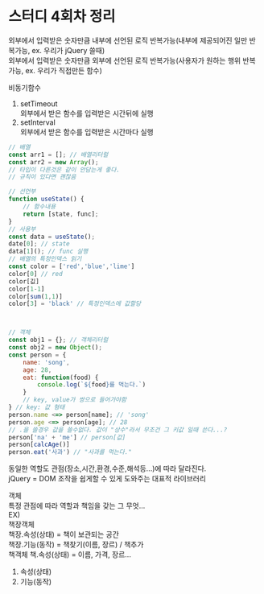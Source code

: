 # 스터디 4회차 정리
외부에서 입력받은 숫자만큼 내부에 선언된 로직 반복가능(내부에 제공되어진 일만 반복가능, ex. 우리가 jQuery 쓸때)  
외부에서 입력받은 숫자만큼 외부에 선언된 로직 반복가능(사용자가 원하는 행위 반복가능, ex. 우리가 직접만든 함수)  
  
비동기함수  
1. setTimeout  
외부에서 받은 함수를 입력받은 시간뒤에 실행  
2. setInterval  
외부에서 받은 함수를 입력받은 시간마다 실행  
  
  
```javascript
// 배열
const arr1 = []; // 배열리터럴
const arr2 = new Array();
// 타입이 다른것은 같이 안담는게 좋다.
// 규칙이 있다면 괜찮음

// 선언부
function useState() {
    // 함수내용
    return [state, func];
}
// 사용부
const data = useState();
date[0]; // state
data[1](); // func 실행
// 배열의 특정인덱스 읽기
const color = ['red','blue','lime']
color[0] // red
color[깂]
color[1-1]
color[sum(1,1)]
color[3] = 'black' // 특정인덱스에 값할당



// 객체
const obj1 = {}; // 객체리터럴
const obj2 = new Object();
const person = {
    name: 'song',
    age: 28,
    eat: function(food) {
        console.log(`${food}를 먹는다.`)
    }
    // key, value가 쌍으로 들어가야함
} // key: 값 형태
person.name <=> person[name]; // 'song'
person.age <=> person[age]; // 28
// .을 쓸경우 값을 쓸수없다. 값이 "상수"라서 무조건 그 키값 일때 쓴다...?
person['na' + 'me'] // person[값]
person[calcAge()]
person.eat('사과') // "사과를 먹는다."
```
  
  
동일한 역할도 관점(장소,시간,환경,수준,해석등...)에 따라 달라진다.  
jQuery = DOM 조작을 쉽게할 수 있게 도와주는 대표적 라이브러리  
  
객체  
특정 관점에 따라 역할과 책임을 갖는 그 무엇...  
EX)  
책장객체  
책장.속성(상태) = 책이 보관되는 공간  
책장.기능(동작) = 책찾기(이름, 장르) / 책추가  
책객체
책.속성(상태) = 이름, 가격, 장르...
  
1. 속성(상태)
2. 기능(동작)